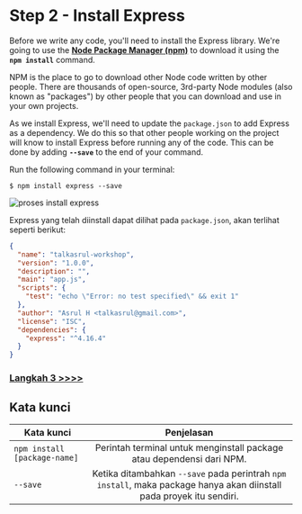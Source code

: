 # Step 2 - Install Express

Before we write any code, you'll need to install the Express library. We're going to use the **[Node Package Manager (npm)](https://www.npmjs.com/)** to download it using the **`npm install`** command.

NPM is the place to go to download other Node code written by other people.  There are thousands of open-source, 3rd-party Node modules (also known as "packages") by other people that you can download and use in your own projects. 

As we install Express, we'll need to update the `package.json` to add Express as a dependency. We do this so that other people working on the project will know to install Express before running any of the code. This can be done by adding **`--save`** to the end of your command.

Run the following command in your terminal:

`$ npm install express --save`

![proses install express](https://github.com/talkasrul/workshop-express/blob/master/img/installExpress.png?raw=true)

Express yang telah diinstall dapat dilihat pada `package.json`, akan terlihat seperti berikut:

```json
{
  "name": "talkasrul-workshop",
  "version": "1.0.0",
  "description": "",
  "main": "app.js",
  "scripts": {
    "test": "echo \"Error: no test specified\" && exit 1"
  },
  "author": "Asrul H <talkasrul@gmail.com>",
  "license": "ISC",
  "dependencies": {
    "express": "^4.16.4"
  }
}
```



### [Langkah 3 >>>>](https://github.com/talkasrul/workshop-express/blob/master/learn/step_03.md)

## Kata kunci

| Kata kunci | Penjelasan |
|--------|:-------------------------------:|
| `npm install [package-name]` | Perintah terminal untuk menginstall package atau dependensi dari NPM. |
| `--save` | Ketika ditambahkan `--save` pada perintrah `npm install`, maka package hanya akan diinstall pada proyek itu sendiri. |